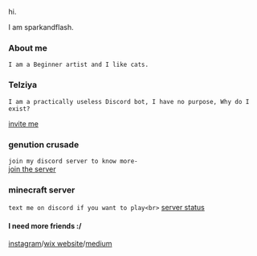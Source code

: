 

hi.

I am sparkandflash.

### About me
``I am a Beginner artist and I like cats.``

### Telziya
 ```I am a practically useless Discord bot, I have no purpose, Why do I exist?```
 
[invite me](https://discordapp.com/oauth2/authorize?client_id=455997257049702432&permissions=1144380480&scope=bot)

### genution crusade

```join my discord server to know more-```<br>
[join the server](https://discord.gg/pJXNr9e)<br>

### minecraft server 
```text me on discord if you want to play<br>```
[server status](https://sparkandflash.aternos.me/)

#### I need more friends :/
[instagram](https://www.instagram.com/spark.and.flash/)/[wix website](https://phegde04.wixsite.com/sparkandflash/)/[medium](https://medium.com/@pratheeksha)
